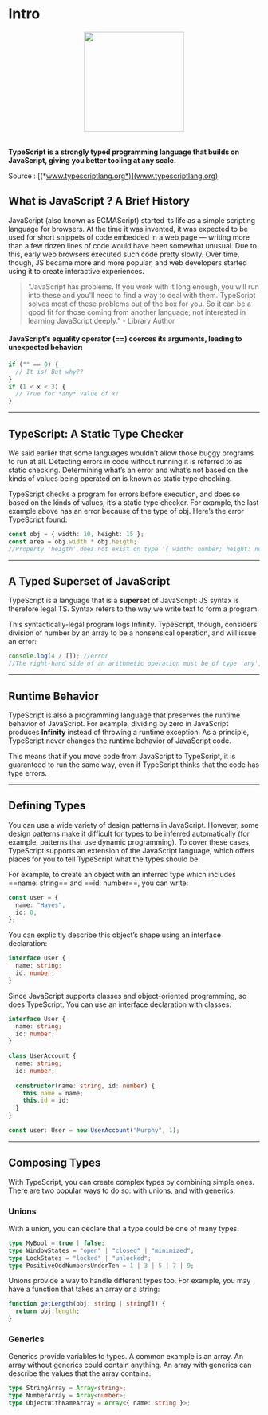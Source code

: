 # Intro

<img src="https://upload.wikimedia.org/wikipedia/commons/4/4c/Typescript_logo_2020.svg" width="200" style="text-align:center; display:flex; margin: auto; margin-bottom: 2rem">


**TypeScript is a strongly typed programming language that builds on JavaScript, giving you better tooling at any scale.**

Source : [(*www.typescriptlang.org*)](www.typescriptlang.org)
## What is JavaScript ? A Brief History

JavaScript (also known as ECMAScript) started its life as a simple scripting language for browsers. At the time it was invented, it was expected to be used for short snippets of code embedded in a web page — writing more than a few dozen lines of code would have been somewhat unusual. Due to this, early web browsers executed such code pretty slowly. Over time, though, JS became more and more popular, and web developers started using it to create interactive experiences.

> "JavaScript has problems. If you work with it long enough, you will run into these and you'll need to find a way to deal with them. TypeScript solves most of these problems out of the box for you. So it can be a good fit for those coming from another language, not interested in learning JavaScript deeply." - Library Author

#### JavaScript’s equality operator (==) coerces its arguments, leading to unexpected behavior:

```js
if ("" == 0) {
  // It is! But why??
}
if (1 < x < 3) {
  // True for *any* value of x!
}
```

---

## TypeScript: A Static Type Checker

We said earlier that some languages wouldn’t allow those buggy programs to run at all. Detecting errors in code without running it is referred to as static checking. Determining what’s an error and what’s not based on the kinds of values being operated on is known as static type checking.

TypeScript checks a program for errors before execution, and does so based on the kinds of values, it’s a static type checker. For example, the last example above has an error because of the type of obj. Here’s the error TypeScript found:

```ts
const obj = { width: 10, height: 15 };
const area = obj.width * obj.heigth;
//Property 'heigth' does not exist on type '{ width: number; height: number; }'. Did you mean 'height'?
```
---
## A Typed Superset of JavaScript

TypeScript is a language that is a **superset** of JavaScript: JS syntax is therefore legal TS. Syntax refers to the way we write text to form a program.

This syntactically-legal program logs Infinity. TypeScript, though, considers division of number by an array to be a nonsensical operation, and will issue an error:

```ts
console.log(4 / []); //error
//The right-hand side of an arithmetic operation must be of type 'any', /'number', 'bigint' or an enum type.
```
---
## Runtime Behavior

TypeScript is also a programming language that preserves the runtime behavior of JavaScript. For example, dividing by zero in JavaScript produces **Infinity** instead of throwing a runtime exception. As a principle, TypeScript never changes the runtime behavior of JavaScript code.

This means that if you move code from JavaScript to TypeScript, it is guaranteed to run the same way, even if TypeScript thinks that the code has type errors.

---
## Defining Types

You can use a wide variety of design patterns in JavaScript. However, some design patterns make it difficult for types to be inferred automatically (for example, patterns that use dynamic programming). To cover these cases, TypeScript supports an extension of the JavaScript language, which offers places for you to tell TypeScript what the types should be.

For example, to create an object with an inferred type which includes ==name: string== and ==id: number==, you can write:

```ts
const user = {
  name: "Hayes",
  id: 0,
};
```
You can explicitly describe this object’s shape using an interface declaration:

```ts
interface User {
  name: string;
  id: number;
}
```

Since JavaScript supports classes and object-oriented programming, so does TypeScript. You can use an interface declaration with classes:

```ts
interface User {
  name: string;
  id: number;
}
 
class UserAccount {
  name: string;
  id: number;
 
  constructor(name: string, id: number) {
    this.name = name;
    this.id = id;
  }
}
 
const user: User = new UserAccount("Murphy", 1);
```

---

## Composing Types

With TypeScript, you can create complex types by combining simple ones. There are two popular ways to do so: with unions, and with generics.

### Unions
With a union, you can declare that a type could be one of many types.

```ts
type MyBool = true | false;
type WindowStates = "open" | "closed" | "minimized";
type LockStates = "locked" | "unlocked";
type PositiveOddNumbersUnderTen = 1 | 3 | 5 | 7 | 9;
```

Unions provide a way to handle different types too. For example, you may have a function that takes an array or a string:

```ts
function getLength(obj: string | string[]) {
  return obj.length;
}
```

### Generics

Generics provide variables to types. A common example is an array. An array without generics could contain anything. An array with generics can describe the values that the array contains.

```ts
type StringArray = Array<string>;
type NumberArray = Array<number>;
type ObjectWithNameArray = Array<{ name: string }>;
```



